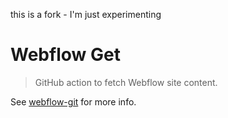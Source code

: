 this is a fork - I'm just experimenting

# Webflow Get
> GitHub action to fetch Webflow site content.

See [webflow-git](https://github.com/loomchild/webflow-git) for more info.
